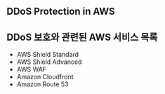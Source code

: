 ## DDoS Protection in AWS

## DDoS 보호와 관련된 AWS 서비스 목록

   * AWS Shield Standard
   * AWS Shield Advanced
   * AWS WAF
   * Amazon Cloudfront
   * Amazon Route 53
